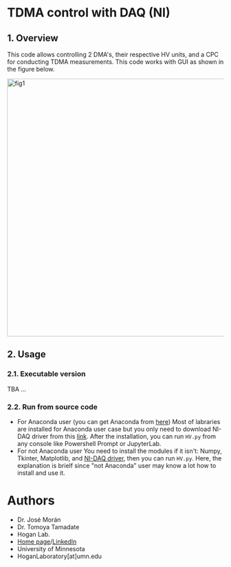 # TDMA control with DAQ (NI)
## 1. Overview
This code allows controlling 2 DMA's, their respective HV units, and a CPC for conducting TDMA measurements.  This code works with GUI as shown in the figure below.

<img width="600" alt="fig1" src="https://user-images.githubusercontent.com/62391931/229002061-9c3ec45d-a4f5-4414-8076-6cedfea41ca8.png">

## 2. Usage
### 2.1. Executable version
TBA 
...

### 2.2. Run from source code
* For Anaconda user (you can get Anaconda from [here](https://www.anaconda.com/))
Most of labraries are installed for Anaconda user case but you only need to download NI-DAQ driver from this [link](https://www.ni.com/en-us/support/downloads/drivers/download.ni-daqmx.html#460239).  After the installation, you can run `HV.py` from any console like Powershell Prompt or JupyterLab.
* For not Anaconda user
You need to install the modules if it isn't: Numpy, Tkinter, Matplotlib, and [NI-DAQ driver](https://www.ni.com/en-us/support/downloads/drivers/download.ni-daqmx.html#460239), then you can run `HV.py`.  Here, the explanation is brielf since "not Anaconda" user may know a lot how to install and use it.

# Authors
* Dr. José Morán
* Dr. Tomoya Tamadate
* Hogan Lab.
* [Home page](https://hoganlab.umn.edu/)/[LinkedIn](https://www.linkedin.com/in/hogan-lab-994a3a246/)
* University of Minnesota
* HoganLaboratory[at]umn.edu
